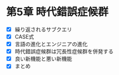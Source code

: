 # 第5章 時代錯誤症候群
- [x] 繰り返されるサブクエリ
- [x] CASE式
- [x] 言語の進化とエンジニアの進化
- [x] 時代錯誤症候群は冗長性症候群を併発する
- [x] 良い新機能と悪い新機能
- [x] まとめ
